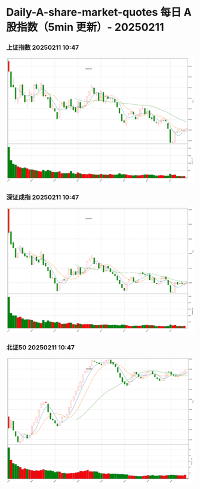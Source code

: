 
# Daily-A-share-market-quotes 每日 A 股指数（5min 更新）- 20250211

### 上证指数 20250211 10:47
![](./fig/2025/2/20250211-sh000001.png)

### 深证成指 20250211 10:47
![](./fig/2025/2/20250211-sz399001.png)

### 北证50 20250211 10:47
![](./fig/2025/2/20250211-bj899050.png)
